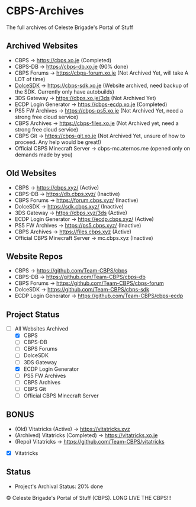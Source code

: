 # CBPS-Archives
The full archives of Celeste Brigade's Portal of Stuff

## Archived Websites
- CBPS -> https://cbps.xo.je (Completed)
- CBPS-DB -> https://cbps-db.xo.je (90% done)
- CBPS Forums -> https://cbps-forum.xo.je (Not Archived Yet, will take A LOT of time)
- [DolceSDK](https://github.com/DolceSDK2) -> https://cbps-sdk.xo.je (Website archived, need backup of the SDK. Currently only have autobuilds)
- 3DS Gateway -> https://cbps.xo.je/3ds (Not Archived Yet)
- ECDP Login Generator -> https://cbps-ecdp.xo.je (Completed)
- PS5 FW Archives -> https://cbps-ps5.xo.je (Not Archived Yet, need a strong free cloud service)
- CBPS Archives -> https://cbps-files.xo.je (Not Archived yet, need a strong free cloud service)
- CBPS Git -> https://cbps-git.xo.je (Not Archived Yet, unsure of how to proceed. Any help would be great!)
- Official CBPS Minecraft Server -> cbps-mc.aternos.me (opened only on demands made by you)

## Old Websites
- CBPS -> https://cbps.xyz/ (Active)
- CBPS-DB -> https://db.cbps.xyz/ (Inactive)
- CBPS Forums -> https://forum.cbps.xyz/ (Inactive)
- DolceSDK -> https://sdk.cbps.xyz/ (Inactive)
- 3DS Gateway -> https://cbps.xyz/3ds (Active)
- ECDP Login Generator -> https://ecdp.cbps.xyz/ (Active)
- PS5 FW Archives -> https://ps5.cbps.xyz/ (Inactive)
- CBPS Archives -> https://files.cbps.xyz (Active)
- Official CBPS Minecraft Server -> mc.cbps.xyz (Inactive)

## Website Repos
- CBPS -> https://github.com/Team-CBPS/cbps
- CBPS-DB -> https://github.com/Team-CBPS/cbps-db
- CBPS Forums -> https://github.com/Team-CBPS/cbps-forum
- DolceSDK -> https://github.com/Team-CBPS/cbps-sdk
- ECDP Login Generator -> https://github.com/Team-CBPS/cbps-ecdp

## Project Status
- [ ] All Websites Archived
  - [X] CBPS
  - [ ] CBPS-DB
  - [ ] CBPS Forums
  - [ ] DolceSDK
  - [ ] 3DS Gateway
  - [X] ECDP Login Generator
  - [ ] PS5 FW Archives
  - [ ] CBPS Archives
  - [ ] CBPS Git
  - [ ] Official CBPS Minecraft Server
     
## BONUS
- (Old) Vitatricks (Active) -> https://vitatricks.xyz
- (Archived) Vitatricks (Completed) -> https://vitatricks.xo.je
- (Repo) Vitatricks -> https://github.com/Team-CBPS/vitatricks
- [X] Vitatricks

## Status
- Project's Archival Status: 20% done

&copy; Celeste Brigade's Portal of Stuff (CBPS). LONG LIVE THE CBPS!!!
